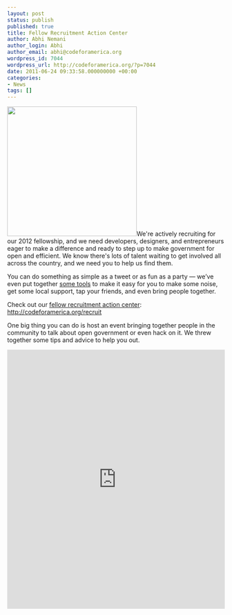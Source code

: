 ```yaml
---
layout: post
status: publish
published: true
title: Fellow Recruitment Action Center
author: Abhi Nemani
author_login: Abhi
author_email: abhi@codeforamerica.org
wordpress_id: 7044
wordpress_url: http://codeforamerica.org/?p=7044
date: 2011-06-24 09:33:58.000000000 +00:00
categories:
- News
tags: []
---
```

<a href="http://codeforamerica.org/fellows/spread-the-word"><img class="alignright size-full wp-image-7045" title="fellow-recruitment" src="http://codeforamerica.org/wp-content/uploads/2011/06/fellow-recruitment.jpg" alt="" width="300" /></a>We're actively recruiting for our 2012 fellowship, and we need developers, designers, and entrepreneurs eager to make a difference and ready to step up to make government for open and efficient. We know there's lots of talent waiting to get involved all across the country, and we need you to help us find them. 

You can do something as simple as a tweet or as fun as a party — we’ve even put together <a href="http://codeforamerica.org/spread-the-word">some tools</a> to make it easy for you to make some noise, get some local support, tap your friends, and even bring people together.

Check out our <a href="http://codeforamerica.org/recruit">fellow recruitment action center</a>: <a href="http://codeforamerica.org/recruit">http://codeforamerica.org/recruit</a>

<!--more-->

One big thing you can do is host an event bringing together people in the community to talk about open government or even hack on it. We threw together some tips and advice to help you out.

<iframe class="scribd_iframe_embed" src="http://www.scribd.com/embeds/58644813/content?start_page=1&amp;view_mode=list&amp;access_key=key-21qjjpq4ckt4o6cn8cvr" data-auto-height="true" data-aspect-ratio="0.772727272727273" scrolling="no" id="doc_89529" width="100%" height="600" frameborder="0"></iframe><script type="text/javascript">(function() { var scribd = document.createElement("script"); scribd.type = "text/javascript"; scribd.async = true; scribd.src = "http://www.scribd.com/javascripts/embed_code/inject.js"; var s = document.getElementsByTagName("script")[0]; s.parentNode.insertBefore(scribd, s); })();</script>
